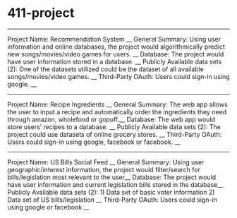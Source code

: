 # 411-project

____________________________________
Project Name: Recommendation System __
General Summary: Using user information and online databases, the project would algorithmically predict new songs/movies/video games for users. __
Database: The project would have user information stored in a database. __
Publicly Available data sets (2): One of the datasets utilized could be the dataset of all available songs/movies/video games. __
Third-Party OAuth: Users could sign-in using google. __
____________________________________
Project Name: Recipe Ingredients __
General Summary: The web app allows the user to input a recipe and automatically order the ingredients they need through amazon, wholefood or gopuff.__
Database: The web app would store users’ recipes to a database. __
Publicly Available data sets (2): The project could use datasets of online grocery stores. __
Third-Party OAuth: Users could sign-in using google, facebook or facebook. __
____________________________________
Project Name: US Bills Social Feed __
General Summary: Using user geographic/interest information, the project would filter/search for bills/legislation most relevant to the user__
Database: The project would have user information and current legislation bills stored in the database__
Publicly Available data sets (2): 1) Data set of basic voter information 2) Data set of US bills/legislation __
Third-Party OAuth: Users could sign-in using google or facebook __
